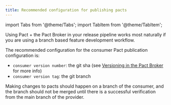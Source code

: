```yaml
---
title: Recommended configuration for publishing pacts
---
```


import Tabs from '@theme/Tabs';
import TabItem from '@theme/TabItem';

Using Pact + the Pact Broker in your release pipeline works most naturally if you are using a branch based feature development workflow.

The recommended configuration for the consumer Pact publication configuration is:

* `consumer version number`: the git sha (see [Versioning in the Pact Broker](/getting_started/versioning_in_the_pact_broker) for more info)
* `consumer version tag`: the git branch

Making changes to pacts should happen on a branch of the consumer, and the branch should not be merged until there is a successful verification from the main branch of the provider.
